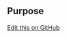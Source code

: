 ## Purpose

[Edit this on GitHub](https://github.com/wellcomecollection/wellcomecollection.org/edit/master/common/views/components/BookPromo/README.md)
